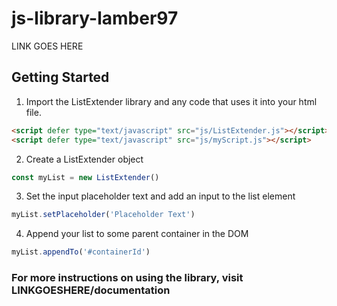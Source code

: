 # js-library-lamber97
LINK GOES HERE

## Getting Started
1. Import the ListExtender library and any code that uses it into your html file.
```html
<script defer type="text/javascript" src="js/ListExtender.js"></script>
<script defer type="text/javascript" src="js/myScript.js"></script>
```
2. Create a ListExtender object
```javascript
const myList = new ListExtender()
```
3. Set the input placeholder text and add an input to the list element
```javascript
myList.setPlaceholder('Placeholder Text')
```
4. Append your list to some parent container in the DOM
```javascript
myList.appendTo('#containerId')
```
### For more instructions on using the library, visit LINKGOESHERE/documentation 